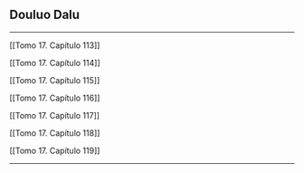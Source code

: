 
## Douluo Dalu

---

[[Tomo 17. Capítulo 113]]

[[Tomo 17. Capítulo 114]]

[[Tomo 17. Capítulo 115]]

[[Tomo 17. Capítulo 116]]

[[Tomo 17. Capítulo 117]]

[[Tomo 17. Capítulo 118]]

[[Tomo 17. Capítulo 119]]

---
